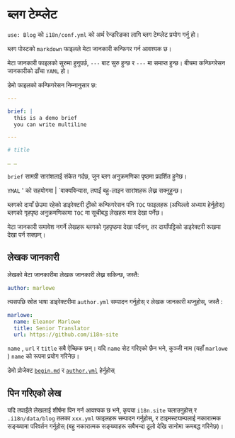 # ब्लग टेम्प्लेट

`use: Blog` को `i18n/conf.yml` को अर्थ रेन्डरिङका लागि ब्लग टेम्प्लेट प्रयोग गर्नु हो।

ब्लग पोस्टको `markdown` फाइलले मेटा जानकारी कन्फिगर गर्न आवश्यक छ।

मेटा जानकारी फाइलको सुरुमा हुनुपर्छ, `---` बाट सुरु हुन्छ र `---` मा समाप्त हुन्छ। बीचमा कन्फिगरेसन जानकारीको ढाँचा `YAML` हो।

डेमो फाइलको कन्फिगरेसन निम्नानुसार छ:

```yml
---

brief: |
  this is a demo brief
  you can write multiline

---

# title

… …
```

`brief` सामग्री सारांशलाई संकेत गर्दछ, जुन ब्लग अनुक्रमणिका पृष्ठमा प्रदर्शित हुनेछ।

`YMAL` ' को सहयोगमा | `वाक्यविन्यास, तपाईं बहु-लाइन सारांशहरू लेख्न सक्नुहुन्छ।

ब्लगको दायाँ छेउमा रहेको डाइरेक्टरी ट्रीको कन्फिगरेसन पनि `TOC` फाइलहरू (अघिल्लो अध्याय हेर्नुहोस्) ब्लगको गृहपृष्ठ अनुक्रमणिकामा `TOC` मा सूचीबद्ध लेखहरू मात्र देखा पर्नेछ।

मेटा जानकारी समावेश नगर्ने लेखहरू ब्लगको गृहपृष्ठमा देखा पर्दैनन्, तर दायाँपट्टिको डाइरेक्टरी रूखमा देखा पर्न सक्छन्।

## लेखक जानकारी

लेखको मेटा जानकारीमा लेखक जानकारी लेख्न सकिन्छ, जस्तै:

```yml
author: marlowe
```

त्यसपछि स्रोत भाषा डाइरेक्टरीमा `author.yml` सम्पादन गर्नुहोस् र लेखक जानकारी थप्नुहोस्, जस्तै :

```yml
marlowe:
  name: Eleanor Marlowe
  title: Senior Translator
  url: https://github.com/i18n-site
```

`name` , `url` र `title` सबै ऐच्छिक छन्। यदि `name` सेट गरिएको छैन भने, कुञ्जी नाम (यहाँ `marlowe` ) `name` को रूपमा प्रयोग गरिनेछ।

डेमो प्रोजेक्ट [`begin.md`](https://github.com/i18n-site/demo.i18n.site/blob/main/en/blog/news/begin.md?plain=1) र [`author.yml`](https://github.com/i18n-site/demo.i18n.site/blob/main/en/author.yml) हेर्नुहोस्

## पिन गरिएको लेख

यदि तपाईंले लेखलाई शीर्षमा पिन गर्न आवश्यक छ भने, कृपया `i18n.site` चलाउनुहोस् र `.i18n/data/blog` तलका `xxx.yml` फाइलहरू सम्पादन गर्नुहोस्, र टाइमस्ट्याम्पलाई नकारात्मक सङ्ख्यामा परिवर्तन गर्नुहोस् (बहु नकारात्मक सङ्ख्याहरू सबैभन्दा ठूलो देखि सानोमा क्रमबद्ध गरिनेछ)।
